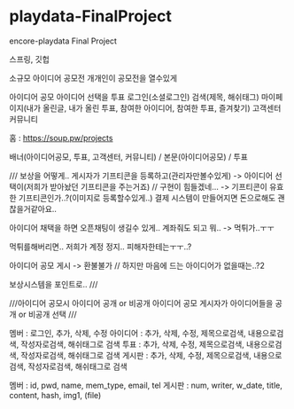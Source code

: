 # playdata-FinalProject
encore-playdata Final Project 

스프링, 깃헙

소규모 아이디어 공모전 개개인이 공모전을 열수있게



아이디어 공모
아이디어 선택을 투표
로그인(소셜로그인)
검색(제목, 해쉬태그)
마이페이지(내가 올린글, 내가 올린 투표, 참여한 아이디어, 참여한 투표, 즐겨찾기)
고객센터
커뮤니티

홈 : https://soup.pw/projects

배너(아이디어공모, 투표, 고객센터, 커뮤니티) / 본문(아이디어공모) / 투표


/// 보상을 어떻게..
게시자가 기프티콘을 등록하고(관리자만볼수있게) -> 아이디어 선택이(저희가 받아놨던 기프티콘을 주는거죠) //  구현이 힘들겠네...  -> 기프티콘이 유효한 기프티콘인가..?(이미지로 등록할수있게..)
결제 시스템이 만들어지면 돈으로해도 괜찮을거같아요..

아이디어 채택을 하면 오픈채팅이 생길수 있게.. 계좌줘도 되고 뭐.. -> 먹튀가..ㅜㅜ

먹튀를해버리면.. 저희가 계정 정지.. 피해자한테는ㅜㅜ..?

아이디어 공모 게시 -> 환불불가 // 하지만 마음에 드는 아이디어가 없을때는..?2


보상시스템을 포인트로..
///


///아이디어 공모시 아이디어 공개 or 비공개
아이디어 공모 게시자가
아이디어들을 공개 or 비공개 선택
///



멤버 : 로그인, 추가, 삭제, 수정
아이디어 : 추가, 삭제, 수정, 제목으로검색, 내용으로검색, 작성자로검색, 해쉬태그로 검색
투표 : 추가, 삭제, 수정, 제목으로검색, 내용으로검색, 작성자로검색, 해쉬태그로 검색
게시판 : 추가, 삭제, 수정, 제목으로검색, 내용으로검색, 작성자로검색, 해쉬태그로 검색


멤버 : id, pwd, name, mem_type, email, tel
게시판 : num, writer, w_date, title, content, hash, img1, (file)
